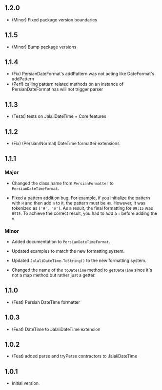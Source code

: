 ## 1.2.0

* (Minor) Fixed package version boundaries

## 1.1.5

* (Minor) Bump package versions

## 1.1.4

* (Fix) PersianDateFormat's addPattern was not acting like DateFormat's addPattern
* (Perf) calling pattern related methods on an instance of PersianDateFormat has will not trigger parser

## 1.1.3

* (Tests) tests on JalaliDateTime + Core features

## 1.1.2

* (Fix) (Persian/Normal) DateTime formatter extensions

## 1.1.1

### Major

* Changed the class name from `PersianFormatter` to `PersianDateTimeFormat`.

* Fixed a pattern addition bug. For example, if you initialize the pattern with `H` and then add `m` to it, the pattern must be `Hm`. However, it was tokenized as `['H', 'm']`. As a result, the final formatting for `09:15` was `0915`. To achieve the correct result, you had to add a `:` before adding the `m`.

### Minor

* Added documentation to `PersianDateTimeFormat`.

* Updated examples to match the new formatting system.
* Updated `JalaliDateTime.ToString()` to the new formatting system.
* Changed the name of the `toDateTime` method to `getDateTime` since it's not a map method but rather just a getter.

## 1.1.0

* (Feat) Persian DateTime formatter

## 1.0.3

* (Feat) DateTime to JalaliDateTime extension

## 1.0.2

* (Feat) added parse and tryParse contractors to JalaliDateTime

## 1.0.1

* Initial version.
